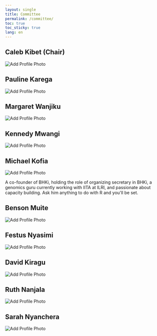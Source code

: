 ```yaml
---
layout: single
title: Committee
permalink: /committee/
toc: true
toc_sticky: true
lang: en
---
```

## Caleb Kibet (Chair)
![Add Profile Photo](https://sbcf.fr/wp-content/uploads/2018/03/sbcf-default-avatar.png)
<add bio here>
  
## Pauline Karega
![Add Profile Photo](https://sbcf.fr/wp-content/uploads/2018/03/sbcf-default-avatar.png)
<add bio here>
  
## Margaret Wanjiku
![Add Profile Photo](https://sbcf.fr/wp-content/uploads/2018/03/sbcf-default-avatar.png)

  <add bio here>
  
## Kennedy Mwangi
![Add Profile Photo](https://sbcf.fr/wp-content/uploads/2018/03/sbcf-default-avatar.png)
  
<add bio here>
  
## Michael Kofia
![Add Profile Photo](https://sbcf.fr/wp-content/uploads/2018/03/sbcf-default-avatar.png) 
<add bio here>
  
A co-founder of BHKi, holding the role of organizing secretary in BHKi, a genomics guru currently working with IITA at ILRI, and passionate about capacity building. Ask him anything to do with R and you'll be set.

## Benson Muite
![Add Profile Photo](https://sbcf.fr/wp-content/uploads/2018/03/sbcf-default-avatar.png)

  <add bio here>
  
## Festus Nyasimi
![Add Profile Photo](https://sbcf.fr/wp-content/uploads/2018/03/sbcf-default-avatar.png)
<add bio here>
  
## David Kiragu
![Add Profile Photo](https://sbcf.fr/wp-content/uploads/2018/03/sbcf-default-avatar.png)

  <add bio here>
  
## Ruth Nanjala
![Add Profile Photo](https://sbcf.fr/wp-content/uploads/2018/03/sbcf-default-avatar.png)

  <add bio here>
  
## Sarah Nyanchera
![Add Profile Photo](https://sbcf.fr/wp-content/uploads/2018/03/sbcf-default-avatar.png)

 <add bio here>
  
